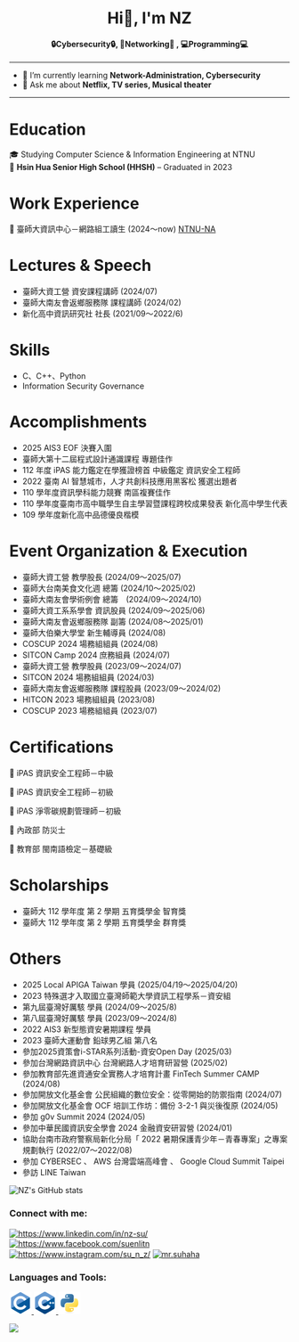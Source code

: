 <h1 align="center">Hi👋, I'm NZ</h1>
<h4 align="center">🔒Cybersecurity🔒, 🔗Networking🔗 , 💻Programming💻</h5>

---

- 🌱 I’m currently learning **Network-Administration, Cybersecurity**
- 💬 Ask me about **Netflix, TV series, Musical theater**

---

# Education
🎓 Studying Computer Science & Information Engineering at NTNU  
🏫 **Hsin Hua Senior High School (HHSH)** – Graduated in 2023

# Work Experience
🔧 臺師大資訊中心－網路組工讀生 (2024～now) [NTNU-NA](https://github.com/NTNU-NA)

# Lectures & Speech
- 臺師大資工營 資安課程講師 (2024/07)
- 臺師大南友會返鄉服務隊 課程講師 (2024/02)
- 新化高中資訊研究社 社長 (2021/09～2022/6)

# Skills
- C、C++、Python
- Information Security Governance

# Accomplishments
- 2025 AIS3 EOF 決賽入圍
- 臺師大第十二屆程式設計通識課程 專題佳作
- 112 年度 iPAS 能力鑑定在學獲證榜首 中級鑑定 資訊安全工程師
- 2022 臺南 AI 智慧城市，人才共創科技應用黑客松 獲選出題者
- 110 學年度資訊學科能力競賽 南區複賽佳作
- 110 學年度臺南市高中職學生自主學習暨課程跨校成果發表 新化高中學生代表
- 109 學年度新化高中品德優良楷模
  
# Event Organization & Execution
- 臺師大資工營 教學股長 (2024/09～2025/07)
- 臺師大台南美食文化週 總籌 (2024/10～2025/02)
- 臺師大南友會學術例會 總籌　(2024/09～2024/10)
- 臺師大資工系系學會 資訊股員 (2024/09～2025/06)
- 臺師大南友會返鄉服務隊 副籌 (2024/08～2025/01)
- 臺師大伯樂大學堂 新生輔導員 (2024/08)
- COSCUP 2024 場務組組員 (2024/08)
- SITCON Camp 2024 庶務組員 (2024/07)
- 臺師大資工營 教學股員 (2023/09～2024/07)
- SITCON 2024 場務組組員 (2024/03)
- 臺師大南友會返鄉服務隊 課程股員 (2023/09～2024/02)
- HITCON 2023 場務組組員 (2023/08)
- COSCUP 2023 場務組組員 (2023/07)


# Certifications
🪪 iPAS 資訊安全工程師－中級

🪪 iPAS 資訊安全工程師－初級

🪪 iPAS 淨零碳規劃管理師－初級

🪪 內政部 防災士

🪪 教育部 閩南語檢定－基礎級

# Scholarships
- 臺師大 112 學年度 第 2 學期 五育獎學金 智育獎
- 臺師大 112 學年度 第 2 學期 五育獎學金 群育獎

# Others
- 2025 Local APIGA Taiwan 學員 (2025/04/19～2025/04/20)
- 2023 特殊選才入取國立臺灣師範大學資訊工程學系－資安組
- 第九屆臺灣好厲駭 學員 (2024/09～2025/8)
- 第八屆臺灣好厲駭 學員 (2023/09～2024/8)
- 2022 AIS3 新型態資安暑期課程 學員
- 2023 臺師大運動會 鉛球男乙組 第八名
- 參加2025資策會i-STAR系列活動-資安Open Day (2025/03)
- 參加台灣網路資訊中心 台灣網路人才培育研習營 (2025/02)
- 參加教育部先進資通安全實務人才培育計畫 FinTech Summer CAMP (2024/08)
- 參加開放文化基金會 公民組織的數位安全：從零開始的防禦指南 (2024/07)
- 參加開放文化基金會 OCF 培訓工作坊：備份 3-2-1 與災後復原 (2024/05)
- 參加 g0v Summit 2024 (2024/05)
- 參加中華民國資訊安全學會 2024 金融資安研習營 (2024/01)
- 協助台南市政府警察局新化分局「 2022 暑期保護青少年－青春專案」之專案規劃執行 (2022/07～2022/08)
- 參加 CYBERSEC 、 AWS 台灣雲端高峰會 、 Google Cloud Summit Taipei
- 參訪 LINE Taiwan

![NZ's GitHub stats](https://github-readme-stats.vercel.app/api?username=su-nz&hide=stars&show_icons=true&count_private=true&theme=algolia)



<h3 align="left">Connect with me:</h3>
<p align="left">
<a href="https://linkedin.com/in/https://www.linkedin.com/in/nz-su/" target="blank"><img align="center" src="https://raw.githubusercontent.com/rahuldkjain/github-profile-readme-generator/master/src/images/icons/Social/linked-in-alt.svg" alt="https://www.linkedin.com/in/nz-su/" height="30" width="40" /></a>
<a href="https://fb.com/https://www.facebook.com/suenlitn" target="blank"><img align="center" src="https://raw.githubusercontent.com/rahuldkjain/github-profile-readme-generator/master/src/images/icons/Social/facebook.svg" alt="https://www.facebook.com/suenlitn" height="30" width="40" /></a>
<a href="https://instagram.com/https://www.instagram.com/su_n_z/" target="blank"><img align="center" src="https://raw.githubusercontent.com/rahuldkjain/github-profile-readme-generator/master/src/images/icons/Social/instagram.svg" alt="https://www.instagram.com/su_n_z/" height="30" width="40" /></a>
<a href="https://discord.gg/mr.suhaha" target="blank"><img align="center" src="https://raw.githubusercontent.com/rahuldkjain/github-profile-readme-generator/master/src/images/icons/Social/discord.svg" alt="mr.suhaha" height="30" width="40" /></a>
</p>

<h3 align="left">Languages and Tools:</h3>
<p align="left"> <a href="https://www.cprogramming.com/" target="_blank" rel="noreferrer"> <img src="https://raw.githubusercontent.com/devicons/devicon/master/icons/c/c-original.svg" alt="c" width="40" height="40"/> </a> <a href="https://www.w3schools.com/cpp/" target="_blank" rel="noreferrer"> <img src="https://raw.githubusercontent.com/devicons/devicon/master/icons/cplusplus/cplusplus-original.svg" alt="cplusplus" width="40" height="40"/> </a> <a href="https://www.python.org" target="_blank" rel="noreferrer"> <img src="https://raw.githubusercontent.com/devicons/devicon/master/icons/python/python-original.svg" alt="python" width="40" height="40"/> </a> </p>

![](https://komarev.com/ghpvc/?username=su-nz&color=green)
